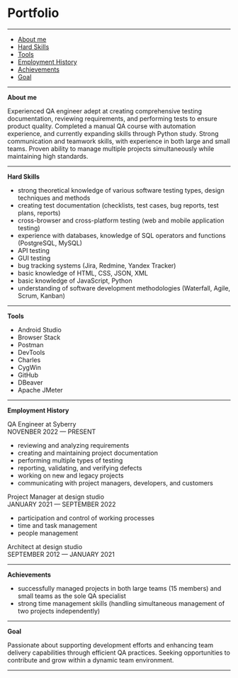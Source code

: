 # Portfolio
---
- [About me](#About_me)
- [Hard Skills](#Hard_Skills)
- [Tools](#Tools)
- [Employment History](#Employment_History)
- [Achievements](#Achievements)
- [Goal](#Goal)
_______________________________________________________
**About me** 

Experienced QA engineer adept at creating comprehensive testing documentation, reviewing requirements, and performing tests to ensure product quality. 
Completed a manual QA course with automation experience, and currently expanding skills through Python study. Strong communication and teamwork skills, with experience in both large and small teams. Proven ability to manage multiple projects simultaneously while maintaining high standards.
_______________________________________________________
**Hard Skills**

- strong theoretical knowledge of various software testing types, design techniques and methods
- creating test documentation (checklists, test cases, bug reports, test plans, reports)
- cross-browser and cross-platform testing (web and mobile application testing)
- experience with databases, knowledge of SQL operators and functions (PostgreSQL, MySQL)
- API testing
- GUI testing
- bug tracking systems (Jira, Redmine, Yandex Tracker)
- basic knowledge of HTML, CSS, JSON, XML
- basic knowledge of JavaScript, Python 
- understanding of software development methodologies (Waterfall, Agile, Scrum, Kanban)
_______________________________________________________
**Tools**

- Android Studio 
- Browser Stack
- Postman 
- DevTools 
- Charles 
- CygWin
- GitHub
- DBeaver
- Apache JMeter
_______________________________________________________
**Employment History**

QA Engineer at Syberry  
NOVENBER 2022 — PRESENT
- reviewing and analyzing requirements
- creating and maintaining project documentation
- performing multiple types of testing 
- reporting, validating, and verifying defects
- working on new and legacy projects
- communicating with project managers, developers, and customers


Project Manager at design studio  
JANUARY 2021 — SEPTEMBER 2022
- participation and control of working processes
- time and task management
- people management


Architect at design studio  
SEPTEMBER 2012 — JANUARY 2021
_______________________________________________________
**Achievements**

- successfully managed projects in both large teams (15 members) and small teams as the sole QA specialist
- strong time management skills (handling simultaneous management of two projects independently)
_______________________________________________________
**Goal**

Passionate about supporting development efforts and enhancing team delivery capabilities through efficient QA practices. 
Seeking opportunities to contribute and grow within a dynamic team environment.
_______________________________________________________
